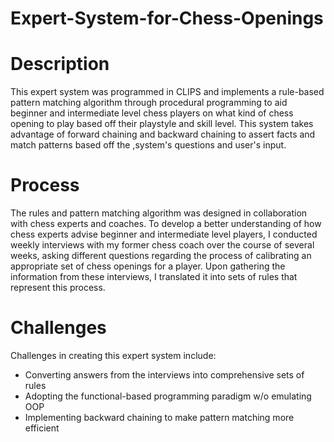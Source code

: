 # Expert-System-for-Chess-Openings

# Description
This expert system was programmed in CLIPS and implements a rule-based pattern matching algorithm through procedural 
programming to aid beginner and intermediate level chess players on what kind of chess opening to play based off their
playstyle and skill level. This system takes advantage of forward chaining and backward chaining to assert facts and match 
patterns based off the ,system's questions and user's input.

# Process
The rules and pattern matching algorithm was designed in collaboration with chess experts and coaches. To develop a better
understanding of how chess experts advise beginner and intermediate level players, I conducted weekly interviews with my
former chess coach over the course of several weeks, asking different questions regarding the process of calibrating an
appropriate set of chess openings for a player. Upon gathering the information from these interviews, I translated it into
sets of rules that represent this process.

# Challenges
Challenges in creating this expert system include:
* Converting answers from the interviews into comprehensive sets of rules
* Adopting the functional-based programming paradigm w/o emulating OOP
* Implementing backward chaining to make pattern matching more efficient
